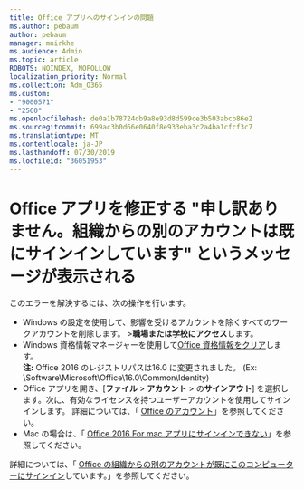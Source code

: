 ```yaml
---
title: Office アプリへのサインインの問題
ms.author: pebaum
author: pebaum
manager: mnirkhe
ms.audience: Admin
ms.topic: article
ROBOTS: NOINDEX, NOFOLLOW
localization_priority: Normal
ms.collection: Adm_O365
ms.custom:
- "9000571"
- "2560"
ms.openlocfilehash: de0a1b78724db9a8e93d8d599ce3b503abcb86e2
ms.sourcegitcommit: 699ac3b0d66e0640f8e933eba3c2a4ba1cfcf3c7
ms.translationtype: MT
ms.contentlocale: ja-JP
ms.lasthandoff: 07/30/2019
ms.locfileid: "36051953"
---
```

# <a name="fixing-the-office-apps-sorry-another-account-from-your-organization-is-already-signed-in-message"></a>Office アプリを修正する "申し訳ありません。組織からの別のアカウントは既にサインインしています" というメッセージが表示される

このエラーを解決するには、次の操作を行います。

- Windows の設定を使用して、影響を受けるアカウントを除くすべてのワークアカウントを削除します。 >**職場または学校にアクセス**します。
- Windows 資格情報マネージャーを使用して[Office 資格情報をクリア](https://docs.microsoft.com/office/troubleshoot/error-messages/another-account-already-signed-in#step-3-clear-cached-credentials-on-the-computer)します。<br/>
    **注:** Office 2016 のレジストリパスは16.0 に変更されました。 (Ex: \Software\Microsoft\Office\16.0\Common\Identity\)
- Office アプリを開き、[**ファイル** > **アカウント** > の**サインアウト**] を選択します。次に、有効なライセンスを持つユーザーアカウントを使用してサインインします。 詳細については、「 [Office のアカウント](https://support.office.com/article/accounts-in-office-628ea040-f265-49de-b986-be09c3ebf8a9)」を参照してください。
- Mac の場合は、「 [Office 2016 For mac アプリにサインインできない](https://docs.microsoft.com/office365/troubleshoot/authentication/sign-in-to-office-2016-for-mac-fail)」を参照してください。

詳細については、「 [Office の組織からの別のアカウントが既にこのコンピューターにサインイン](https://docs.microsoft.com/office/troubleshoot/error-messages/another-account-already-signed-in)しています。」を参照してください。